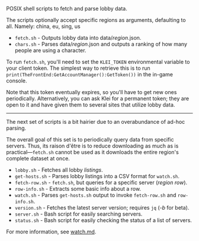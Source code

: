 POSIX shell scripts to fetch and parse lobby data.

The scripts optionally accept specific regions as arguments, defaulting to all. Namely: china, eu, sing, us


* `fetch.sh` - Outputs lobby data into data/*region*.json.
* `chars.sh` - Parses data/*region*.json and outputs a ranking of how many people are using a character.


To run `fetch.sh`, you'll need to set the `KLEI_TOKEN` environmental variable to your client token. The simplest way to retrieve this is to run `print(TheFrontEnd:GetAccountManager():GetToken())` in the in-game console.

Note that this token eventually expires, so you'll have to get new ones periodically. Alternatively, you can ask Klei for a permanent token; they are open to it and have given them to several sites that utilize lobby data.

---

The next set of scripts is a bit hairier due to an overabundance of ad-hoc parsing.

The overall goal of this set is to periodically query data from specific servers. Thus, its raison d'être is to reduce downloading as much as is practical—`fetch.sh` cannot be used as it downloads the entire region's complete dataset at once.

* `lobby.sh` - Fetches all lobby *listings*.
* `get-hosts.sh` - Parses lobby listings into a CSV format for `watch.sh`.
* `fetch-row.sh` - `fetch.sh`, but queries for a specific server (*region* *row*).
* `row-info.sh` - Extracts some basic info about a row.
* `watch.sh` - Parses `get-hosts.sh` output to invoke `fetch-row.sh` and `row-info.sh`.
* `version.sh` - Fetches the latest server version; requires `jq` (*-b* for beta).
* `server.sh` - Bash script for easily searching servers.
* `status.sh` - Bash script for easily checking the status of a list of servers.

For more information, see [watch.md](watch.md).
